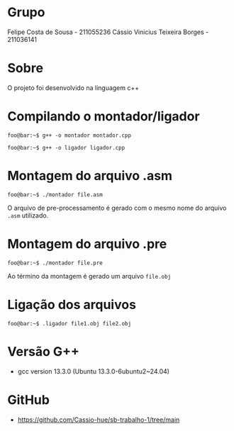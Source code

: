 # Grupo
Felipe Costa de Sousa - 211055236
Cássio Vinicius Teixeira Borges - 211036141

# Sobre
O projeto foi desenvolvido na linguagem c++

# Compilando o montador/ligador

```console
foo@bar:~$ g++ -o montador montador.cpp
```

```console
foo@bar:~$ g++ -o ligador ligador.cpp
```

# Montagem do arquivo .asm
```console
foo@bar:~$ ./montador file.asm
```
O arquivo de pre-processamento é gerado com o mesmo nome do arquivo ```.asm``` utilizado.

# Montagem do arquivo .pre
```console
foo@bar:~$ ./montador file.pre
```
Ao término da montagem é gerado um arquivo ```file.obj```

# Ligação dos arquivos
```console
foo@bar:~$ .ligador file1.obj file2.obj
```

# Versão G++
- gcc version 13.3.0 (Ubuntu 13.3.0-6ubuntu2~24.04) 

# GitHub
- https://github.com/Cassio-hue/sb-trabalho-1/tree/main